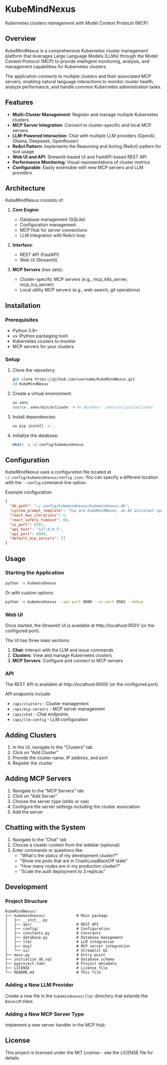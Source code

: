 # KubeMindNexus

Kubernetes clusters management with Model Context Protocol (MCP)

## Overview

KubeMindNexus is a comprehensive Kubernetes cluster management platform that leverages Large Language Models (LLMs) through the Model Context Protocol (MCP) to provide intelligent monitoring, analysis, and management capabilities for Kubernetes clusters.

The application connects to multiple clusters and their associated MCP servers, enabling natural language interactions to monitor cluster health, analyze performance, and handle common Kubernetes administration tasks.

## Features

- **Multi-Cluster Management**: Register and manage multiple Kubernetes clusters
- **MCP Server Integration**: Connect to cluster-specific and local MCP servers
- **LLM-Powered Interaction**: Chat with multiple LLM providers (OpenAI, Ollama, Deepseek, OpenRouter)
- **ReAct Pattern**: Implements the Reasoning and Acting (ReAct) pattern for tool usage
- **Web UI and API**: Streamlit-based UI and FastAPI-based REST API
- **Performance Monitoring**: Visual representations of cluster metrics
- **Configurable**: Easily extensible with new MCP servers and LLM providers

## Architecture

KubeMindNexus consists of:

1. **Core Engine**:
   - Database management (SQLite)
   - Configuration management
   - MCP Hub for server connections
   - LLM integration with ReAct loop

2. **Interface**:
   - REST API (FastAPI)
   - Web UI (Streamlit)

3. **MCP Servers** (two sets):
   - Cluster-specific MCP servers (e.g., mcp_k8s_server, mcp_lcu_server)
   - Local utility MCP servers (e.g., web search, git operations)

## Installation

### Prerequisites

- Python 3.9+
- uv (Python packaging tool)
- Kubernetes clusters to monitor
- MCP servers for your clusters

### Setup

1. Clone the repository:
   ```bash
   git clone https://github.com/username/KubeMindNexus.git
   cd KubeMindNexus
   ```

2. Create a virtual environment:
   ```bash
   uv venv
   source .venv/bin/activate  # On Windows: .venv\Scripts\activate
   ```

3. Install dependencies:
   ```bash
   uv pip install -e .
   ```

4. Initialize the database:
   ```bash
   mkdir -p ~/.config/kubemindnexus
   ```

## Configuration

KubeMindNexus uses a configuration file located at `~/.config/kubemindnexus/config.json`. You can specify a different location with the `--config` command-line option.

Example configuration:

```json
{
  "db_path": "~/.config/kubemindnexus/kubemindnexus.db",
  "system_prompt_template": "You are KubeMindNexus, an AI assistant specialized in Kubernetes cluster management.\nYou have access to the following tools:\n\n{available_tools}\n\nCurrent cluster context: {cluster_context}\n\nAlways respond in a helpful, concise manner focused on Kubernetes management tasks.",
  "react_max_iterations": 5,
  "react_safety_timeout": 60,
  "ui_port": 8501,
  "api_host": "127.0.0.1",
  "api_port": 8000,
  "default_mcp_servers": []
}
```

## Usage

### Starting the Application

```bash
python -m kubemindnexus
```

Or with custom options:

```bash
python -m kubemindnexus --api-port 8080 --ui-port 8502 --debug
```

### Web UI

Once started, the Streamlit UI is available at http://localhost:8501/ (or the configured port).

The UI has three main sections:
1. **Chat**: Interact with the LLM and issue commands
2. **Clusters**: View and manage Kubernetes clusters
3. **MCP Servers**: Configure and connect to MCP servers

### API

The REST API is available at http://localhost:8000/ (or the configured port).

API endpoints include:
- `/api/clusters` - Cluster management
- `/api/mcp-servers` - MCP server management
- `/api/chat` - Chat endpoints
- `/api/llm-config` - LLM configuration

## Adding Clusters

1. In the UI, navigate to the "Clusters" tab
2. Click on "Add Cluster"
3. Provide the cluster name, IP address, and port
4. Register the cluster

## Adding MCP Servers

1. Navigate to the "MCP Servers" tab
2. Click on "Add Server"
3. Choose the server type (stdio or sse)
4. Configure the server settings including the cluster association
5. Add the server

## Chatting with the System

1. Navigate to the "Chat" tab
2. Choose a cluster context from the sidebar (optional)
3. Enter commands or questions like:
   - "What's the status of my development cluster?"
   - "Show me pods that are in CrashLoopBackOff state"
   - "How many nodes are in my production cluster?"
   - "Scale the auth deployment to 3 replicas"

## Development

### Project Structure

```
KubeMindNexus/
├── kubemindnexus/              # Main package
│   ├── __init__.py
│   ├── api/                    # REST API
│   ├── config/                 # Configuration
│   ├── constants.py            # Constants
│   ├── database.py             # Database management
│   ├── llm/                    # LLM integration
│   ├── mcp/                    # MCP server integration
│   └── ui/                     # Streamlit UI
├── main.py                     # Entry point
├── initialize_db.sql           # Database schema
├── pyproject.toml              # Project metadata
├── LICENSE                     # License file
└── README.md                   # This file
```

### Adding a New LLM Provider

Create a new file in the `kubemindnexus/llm/` directory that extends the `BaseLLM` class.

### Adding a New MCP Server Type

Implement a new server handler in the MCP Hub.

## License

This project is licensed under the MIT License - see the LICENSE file for details.
